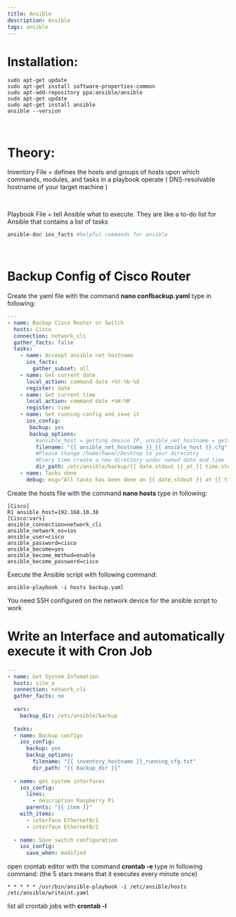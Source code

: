 ```yaml
---
title: Ansible
description: Ansible
tags: ansible
---
```


# Installation:
```vue
sudo apt-get update 
sudo apt-get install software-properties-common 
sudo apt-add-repository ppa:ansible/ansible 
sudo apt-get update 
sudo apt-get install ansible 
ansible --version 
```
</br>

# Theory:

Inventory File = defines the hosts and groups of hosts upon which commands, modules, and tasks in a playbook operate ( DNS-resolvable hostname of your target machine ) 

</br>

Playbook File = tell Ansible what to execute. They are like a to-do list for Ansible that contains a list of tasks 

``` python
ansible-doc ios_facts #helpful commands for ansible
```
</br>

# Backup Config of Cisco Router
Create the yaml file with the command **nano confbackup.yaml**
type in following:
```yaml
---
- name: Backup Cisco Router or Switch
  hosts: Cisco
  connection: network_cli
  gather_facts: false
  tasks:
    - name: Accespt ansible net hostname
      ios_facts:
        gather_subset: all
    - name: Get current date
      local_action: command date +%Y-%b-%d
      register: date
    - name: Get current time
      local_action: command date +%H:%M
      register: time
    - name: Get running-config and save it
      ios_config:
       backup: yes
       backup_options:
         #ansible_host = getting device IP, ansible_net_hostname = getting device hostname
         filename: "{{ ansible_net_hostname }}_{{ ansible_host }}.cfg"
         #Please change /home/hawar/Desktop to your direcotry
         #Every time create a new directory under named date and time
         dir_path: /etc/ansible/backup/{{ date.stdout }}_at_{{ time.stdout }}
    - name: Tasks done
      debug: msg="All tasks has been done on {{ date.stdout }} at {{ time.stdout }}."
```
Create the hosts file with the command **nano hosts**
type in following:
```
[Cisco]
R1 ansible_host=192.168.10.38
[Cisco:vars]
ansible_connection=network_cli
ansible_network_os=ios
ansible_user=cisco
ansible_password=cisco
ansible_become=yes
ansible_become_method=enable
ansible_become_password=cisco
```
Execute the Ansible script with following command:
```
ansible-playbook -i hosts backup.yaml
```
You need SSH configured on the network device for the ansible script to work
</br>

# Write an Interface and automatically execute it with Cron Job
```yaml
---
- name: Get System Infomation
  hosts: site_a
  connection: network_cli
  gather_facts: no
  
  vars:
    backup_dir: /etc/ansible/backup
  
  tasks:
  - name: Backup configs
    ios_config:
      backup: yes
      backup_options:
        filename: "{{ inventory_hostname }}_running_cfg.txt"
        dir_path: "{{ backup_dir }}"
    
  - name: get system interfaces
    ios_config:
      lines:
        - description Raspberry Pi
      parents: "{{ item }}"
    with_items:
      - interface Ethernet0/1
      - interface Ethernet0/2
      
  - name: Save switch configuration
    ios_config:
      save_when: modified
```


open crontab editor with the command **crontab -e**
type in following command: (the 5 stars means that it executes every minute once)
```
* * * * * /usr/bin/ansible-playbook -i /etc/ansible/hosts /etc/ansible/writeint.yaml 
```
list all crontab jobs with **crontab -l**